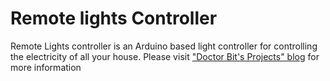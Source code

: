 Remote lights Controller
==========================

Remote Lights controller is an Arduino based light controller for controlling the electricity of all your house.
Please visit ["Doctor Bit's Projects" blog](http://blog.drbit.nl/---) for more information

